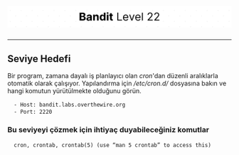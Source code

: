 # ![Bandit Level 22](https://github.com/YunusEmreAlps/Scenarios/blob/master/CTF/ctf-bandit/Bandit%20Assets/Bandit22.png?raw=true)

---

## Seviye Hedefi

Bir program, zamana dayalı iş planlayıcı olan *cron*'dan düzenli aralıklarla otomatik olarak çalışıyor. Yapılandırma için */etc/cron.d/* dosyasına bakın ve hangi komutun yürütülmekte olduğunu görün.

``` {.sh}
  - Host: bandit.labs.overthewire.org
  - Port: 2220
```

### Bu seviyeyi çözmek için ihtiyaç duyabileceğiniz komutlar

``` {.sh}
  cron, crontab, crontab(5) (use “man 5 crontab” to access this)
```
